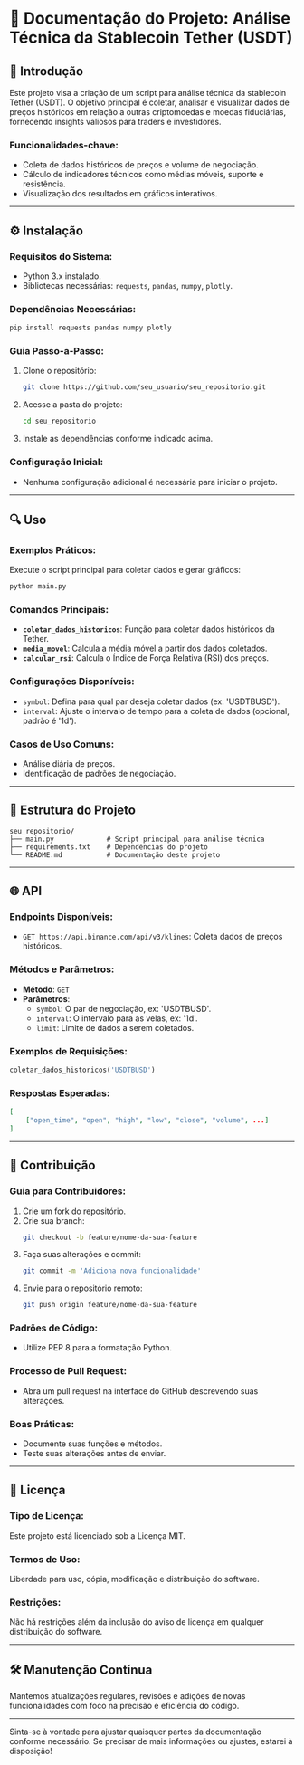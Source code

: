 # 📝 Documentação do Projeto: Análise Técnica da Stablecoin Tether (USDT)

## 📖 Introdução
Este projeto visa a criação de um script para análise técnica da stablecoin Tether (USDT). O objetivo principal é coletar, analisar e visualizar dados de preços históricos em relação a outras criptomoedas e moedas fiduciárias, fornecendo insights valiosos para traders e investidores.

### Funcionalidades-chave:
- Coleta de dados históricos de preços e volume de negociação.
- Cálculo de indicadores técnicos como médias móveis, suporte e resistência.
- Visualização dos resultados em gráficos interativos.

---

## ⚙️ Instalação

### Requisitos do Sistema:
- Python 3.x instalado.
- Bibliotecas necessárias: `requests`, `pandas`, `numpy`, `plotly`.

### Dependências Necessárias:
```bash
pip install requests pandas numpy plotly
```

### Guia Passo-a-Passo:
1. Clone o repositório:
   ```bash
   git clone https://github.com/seu_usuario/seu_repositorio.git
   ```
2. Acesse a pasta do projeto:
   ```bash
   cd seu_repositorio
   ```
3. Instale as dependências conforme indicado acima.

### Configuração Inicial:
- Nenhuma configuração adicional é necessária para iniciar o projeto.

---

## 🔍 Uso

### Exemplos Práticos:
Execute o script principal para coletar dados e gerar gráficos:
```bash
python main.py
```

### Comandos Principais:
- **`coletar_dados_historicos`**: Função para coletar dados históricos da Tether.
- **`media_movel`**: Calcula a média móvel a partir dos dados coletados.
- **`calcular_rsi`**: Calcula o Índice de Força Relativa (RSI) dos preços.

### Configurações Disponíveis:
- `symbol`: Defina para qual par deseja coletar dados (ex: 'USDTBUSD').
- `interval`: Ajuste o intervalo de tempo para a coleta de dados (opcional, padrão é '1d').

### Casos de Uso Comuns:
- Análise diária de preços.
- Identificação de padrões de negociação.

---

## 📁 Estrutura do Projeto
```
seu_repositorio/
├── main.py             # Script principal para análise técnica
├── requirements.txt    # Dependências do projeto
└── README.md           # Documentação deste projeto
```

---

## 🌐 API

### Endpoints Disponíveis:
- `GET https://api.binance.com/api/v3/klines`: Coleta dados de preços históricos.

### Métodos e Parâmetros:
- **Método**: `GET`
- **Parâmetros**:
  - `symbol`: O par de negociação, ex: 'USDTBUSD'.
  - `interval`: O intervalo para as velas, ex: '1d'.
  - `limit`: Limite de dados a serem coletados.

### Exemplos de Requisições:
```python
coletar_dados_historicos('USDTBUSD')
```

### Respostas Esperadas:
```json
[
    ["open_time", "open", "high", "low", "close", "volume", ...]
]
```

---

## 🤝 Contribuição

### Guia para Contribuidores:
1. Crie um fork do repositório.
2. Crie sua branch:
   ```bash
   git checkout -b feature/nome-da-sua-feature
   ```
3. Faça suas alterações e commit:
   ```bash
   git commit -m 'Adiciona nova funcionalidade'
   ```
4. Envie para o repositório remoto:
   ```bash
   git push origin feature/nome-da-sua-feature
   ```

### Padrões de Código:
- Utilize PEP 8 para a formatação Python.

### Processo de Pull Request:
- Abra um pull request na interface do GitHub descrevendo suas alterações.

### Boas Práticas:
- Documente suas funções e métodos.
- Teste suas alterações antes de enviar.

---

## 📜 Licença

### Tipo de Licença:
Este projeto está licenciado sob a Licença MIT.

### Termos de Uso:
Liberdade para uso, cópia, modificação e distribuição do software.

### Restrições:
Não há restrições além da inclusão do aviso de licença em qualquer distribuição do software.

---

## 🛠️ Manutenção Contínua
Mantemos atualizações regulares, revisões e adições de novas funcionalidades com foco na precisão e eficiência do código.

---

Sinta-se à vontade para ajustar quaisquer partes da documentação conforme necessário. Se precisar de mais informações ou ajustes, estarei à disposição!